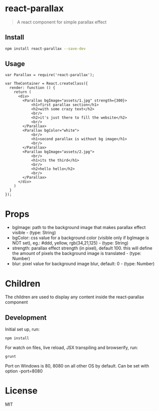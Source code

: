 # react-parallax

> A react component for simple parallax effect

## Install

```sh
npm install react-parallax --save-dev
```

## Usage

```
var Parallax = require('react-parallax');

var TheContainer = React.createClass({
  render: function () {
    return (
      <div>
      	<Parallax bgImage="assets/1.jpg" strength={300}>
			<h1>first parallax section</h1>
			<h2>with some crazy text</h2>
			<br/>
			<h2>it's just there to fill the website</h2>
			<br/>
		</Parallax>
		<Parallax bgColor="white">
			<br/>
			<h1>second parallax is without bg image</h1>
			<br/>
		</Parallax>
		<Parallax bgImage="assets/2.jpg">
			<br/>
			<h1>its the third</h1>
			<br/>
			<h2>hello hello</h2>
			<br/>
		</Parallax>
      </div>
    )
  }
});
```

# Props

* bgImage: path to the background image that makes parallax effect visible - (type: String)
* bgColor: css value for a background color (visible only if bgImage is NOT set), eg.: #ddd, yellow, rgb(34,21,125) - (type: String)
* strength: parallax effect strength (in pixel), default 100. this will define the amount of pixels the background image is translated - (type: Number)
* blur: pixel value for background image blur, default: 0 - (type: Number)

# Children

The children are used to display any content inside the react-parallax component

## Development

Initial set up, run:
    
```sh
npm install
```

For watch on files, live reload, JSX transpiling and browserify, run:

```sh
grunt
```
Port on Windows is 80, 8080 on all other OS by default. Can be set with option -port=8080

# License

MIT

